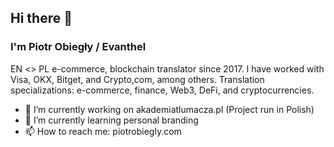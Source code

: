 ## Hi there 👋
### I'm Piotr Obiegły / Evanthel
EN <> PL e-commerce, blockchain translator since 2017. I have worked with Visa, OKX, Bitget, and Crypto,com, among others. Translation specializations: e-commerce, finance, Web3, DeFi, and cryptocurrencies.

- 🔭 I’m currently working on akademiatlumacza.pl (Project run in Polish)
- 🌱 I’m currently learning personal branding
- 📫 How to reach me: piotrobiegly.com
